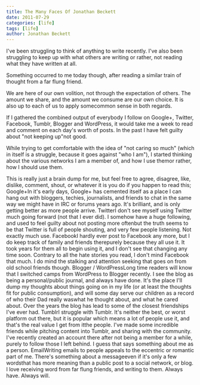 ```yaml
---
title: The Many Faces Of Jonathan Beckett
date: 2011-07-29
categories: [life]
tags: [life]
author: Jonathan Beckett
---
```


I've been struggling to think of anything to write recently. I've also been struggling to keep up with what others are writing or rather, not reading what they have written at all.

Something occurred to me today though, after reading a similar train of thought from a far flung friend.

We are here of our own volition, not through the expectation of others. The amount we share, and the amount we consume are our own choice. It is also up to each of us to apply somecommon sense in both regards.

If I gathered the combined output of everybody I follow on Google+, Twitter, Facebook, Tumblr, Blogger and WordPress, it would take me a week to read and comment on each day's worth of posts. In the past I have felt guilty about "not keeping up"not good.

While trying to get comfortable with the idea of "not caring so much" (which in itself is a struggle, because it goes against "who I am"), I started thinking about the various networks I am a member of, and how I use themor rather, how I should use them.

This is really just a brain dump for me, but feel free to agree, disagree, like, dislike, comment, shout, or whatever it is you do if you happen to read this; Google+In it's early days, Google+ has cemented itself as a place I can hang out with bloggers, techies, journalists, and friends to chat in the same way we might have in IRC or forums years ago. It's brilliant, and is only getting better as more people arrive. TwitterI don't see myself using Twitter much going forward (not that I ever did). I somehow have a huge following, and used to feel guilty about not posting more oftenbut the truth seems to be that Twitter is full of people shouting, and very few people listening. Not exactly much use. FacebookI hardly ever post to Facebook any more, but I do keep track of family and friends therepurely because they all use it. It took years for them all to begin using it, and I don't see that changing any time soon. Contrary to all the hate stories you read, I don't mind Facebook that much. I do mind the stalking and attention seeking that goes on from old school friends though. Blogger / WordPressLong time readers will know that I switched camps from WordPress to Blogger recently. I see the blog as being a personal/public journal, and always have done. It's the place I'll dump my thoughts about things going on in my life (or at least the thoughts fit for public consumption), and will some day serve our children as a record of who their Dad really waswhat he thought about, and what he cared about. Over the years the blog has lead to some of the closest friendships I've ever had. TumblrI struggle with Tumblr. It's neither the best, or worst platform out there, but it is popular which means a lot of people use it, and that's the real value I get from itthe people. I've made some incredible friends while pitching content into Tumblr, and sharing with the community. I've recently created an account there after not being a member for a while, purely to follow those I left behind. I guess that says something about me as a person. EmailWriting emails to people appeals to the eccentric or romantic part of me. There's something about a messageeven if it's only a few wordsthat has more meaning than a public post to a social network, or blog. I love receiving word from far flung friends, and writing to them. Always have. Always will.